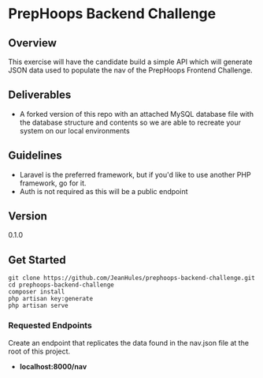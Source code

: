 # PrepHoops Backend Challenge

## Overview

This exercise will have the candidate build a simple API which will generate JSON data used to populate the nav of the PrepHoops Frontend Challenge.

## Deliverables

-   A forked version of this repo with an attached MySQL database file with the database structure and contents so we are able to recreate your system on our local environments

## Guidelines

-   Laravel is the preferred framework, but if you'd like to use another PHP framework, go for it.
-   Auth is not required as this will be a public endpoint

## Version

0.1.0

## Get Started

```
git clone https://github.com/JeanHules/prephoops-backend-challenge.git
cd prephoops-backend-challenge
composer install
php artisan key:generate
php artisan serve
```

### Requested Endpoints

Create an endpoint that replicates the data found in the nav.json file at the root of this project.

-   **localhost:8000/nav**
